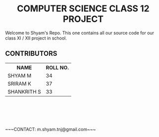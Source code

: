 <center><h1> COMPUTER SCIENCE CLASS 12 PROJECT </h1></center>
<p>Welcome to Shyam's Repo. This one contains all our source code for our class XI / XII project in school. </p>
<h2> CONTRIBUTORS </h2>
<table>
	<tr>
		<th>NAME</th>
		<th>ROLL NO.</th>
	</tr>
	<tr>
		<td>SHYAM M</td>
		<td>34</td>
	</tr>
	<tr>
		<td>SRIRAM K</td>
		<td>37</td>
	</tr>
	<tr>
		<td>SHANKRITH S</td>
		<td>33</td>
	</tr>
</table>
</br>
</br>
</br>
</br>
<p>
~~~CONTACT: m.shyam.tnj@gmail.com~~~
</p>

